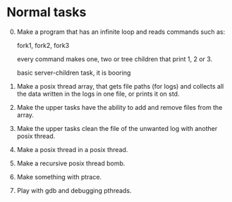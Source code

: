 
# Normal tasks

0. Make a program that has an infinite loop and reads commands such as:

	fork1, fork2, fork3

	every command makes one, two or tree children that print 1, 2 or 3.

	basic server-children task, it is booring


1. Make a posix thread array, that gets file paths (for logs) and collects all the data written in the logs in one file, or prints it on std.

2. Make the upper tasks have the ability to add and remove files from the array.

3. Make the upper tasks clean the file of the unwanted log with another posix thread.

4. Make a posix thread in a posix thread.

5. Make a recursive posix thread bomb.

6. Make something with ptrace.

7. Play with gdb and debugging pthreads.
